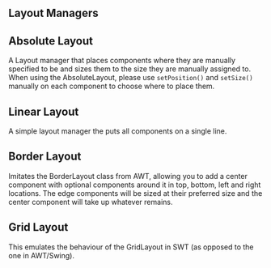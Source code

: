 Layout Managers
---

Absolute Layout
---
A Layout manager that places components where they are manually specified to be and sizes them to the size they are  manually assigned to. When using the AbsoluteLayout, please use `setPosition()` and `setSize()` manually on each component to choose where to place them.


Linear Layout
---
A simple layout manager the puts all components on a single line.


Border Layout
---
Imitates the BorderLayout class from AWT, allowing you to add a center component with optional components around it in top, bottom, left and right locations. The edge components will be sized at their preferred size and the center component will take up whatever remains.


Grid Layout
---
This emulates the behaviour of the GridLayout in SWT (as opposed to the one in AWT/Swing).